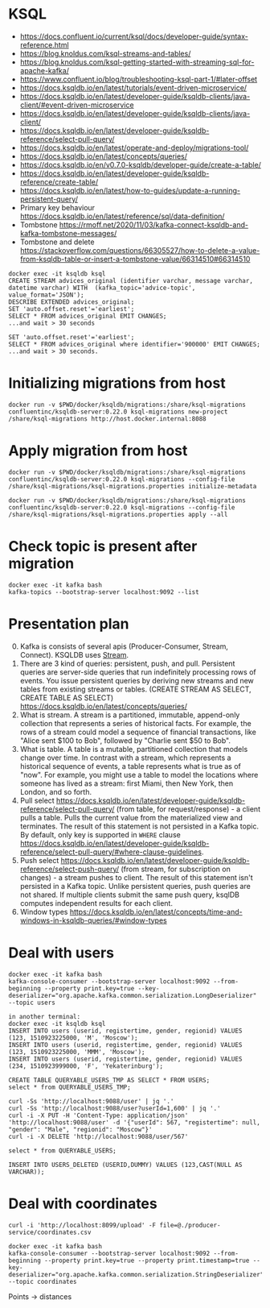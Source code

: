 # KSQL
* https://docs.confluent.io/current/ksql/docs/developer-guide/syntax-reference.html
* https://blog.knoldus.com/ksql-streams-and-tables/
* https://blog.knoldus.com/ksql-getting-started-with-streaming-sql-for-apache-kafka/
* https://www.confluent.io/blog/troubleshooting-ksql-part-1/#later-offset
* https://docs.ksqldb.io/en/latest/tutorials/event-driven-microservice/
* https://docs.ksqldb.io/en/latest/developer-guide/ksqldb-clients/java-client/#event-driven-microservice
* https://docs.ksqldb.io/en/latest/developer-guide/ksqldb-clients/java-client/
* https://docs.ksqldb.io/en/latest/developer-guide/ksqldb-reference/select-pull-query/
* https://docs.ksqldb.io/en/latest/operate-and-deploy/migrations-tool/
* https://docs.ksqldb.io/en/latest/concepts/queries/
* https://docs.ksqldb.io/en/v0.7.0-ksqldb/developer-guide/create-a-table/
* https://docs.ksqldb.io/en/latest/developer-guide/ksqldb-reference/create-table/
* https://docs.ksqldb.io/en/latest/how-to-guides/update-a-running-persistent-query/
* Primary key behaviour https://docs.ksqldb.io/en/latest/reference/sql/data-definition/
* Tombstone https://rmoff.net/2020/11/03/kafka-connect-ksqldb-and-kafka-tombstone-messages/
* Tombstone and delete https://stackoverflow.com/questions/66305527/how-to-delete-a-value-from-ksqldb-table-or-insert-a-tombstone-value/66314510#66314510

```
docker exec -it ksqldb ksql
CREATE STREAM advices_original (identifier varchar, message varchar, datetime varchar) WITH  (kafka_topic='advice-topic', value_format='JSON');
DESCRIBE EXTENDED advices_original;
SET 'auto.offset.reset'='earliest';
SELECT * FROM advices_original EMIT CHANGES;
...and wait > 30 seconds

SET 'auto.offset.reset'='earliest';
SELECT * FROM advices_original where identifier='900000' EMIT CHANGES;
...and wait > 30 seconds.
```

# Initializing migrations from host
```
docker run -v $PWD/docker/ksqldb/migrations:/share/ksql-migrations confluentinc/ksqldb-server:0.22.0 ksql-migrations new-project /share/ksql-migrations http://host.docker.internal:8088
```

# Apply migration from host
```
docker run -v $PWD/docker/ksqldb/migrations:/share/ksql-migrations confluentinc/ksqldb-server:0.22.0 ksql-migrations --config-file /share/ksql-migrations/ksql-migrations.properties initialize-metadata

docker run -v $PWD/docker/ksqldb/migrations:/share/ksql-migrations confluentinc/ksqldb-server:0.22.0 ksql-migrations --config-file /share/ksql-migrations/ksql-migrations.properties apply --all
```

# Check topic is present after migration
```
docker exec -it kafka bash
kafka-topics --bootstrap-server localhost:9092 --list
```

# Presentation plan
0. Kafka is consists of several apis (Producer-Consumer, Stream, Connect). KSQLDB uses [Stream](https://docs.confluent.io/5.0.4/streams/faq.html).
1. There are 3 kind of queries: persistent, push, and pull. Persistent queries are server-side queries that run indefinitely processing rows of events. You issue persistent queries by deriving new streams and new tables from existing streams or tables. (CREATE STREAM AS SELECT, CREATE TABLE AS SELECT) https://docs.ksqldb.io/en/latest/concepts/queries/
2. What is stream. A stream is a partitioned, immutable, append-only collection that represents a series of historical facts. For example, the rows of a stream could model a sequence of financial transactions, like "Alice sent $100 to Bob", followed by "Charlie sent $50 to Bob".
3. What is table. A table is a mutable, partitioned collection that models change over time. In contrast with a stream, which represents a historical sequence of events, a table represents what is true as of "now". For example, you might use a table to model the locations where someone has lived as a stream: first Miami, then New York, then London, and so forth.
4. Pull select https://docs.ksqldb.io/en/latest/developer-guide/ksqldb-reference/select-pull-query/ (from table, for request/response) - a client pulls a table. Pulls the current value from the materialized view and terminates. The result of this statement is not persisted in a Kafka topic. By default, only key is supported in `WHERE` clause https://docs.ksqldb.io/en/latest/developer-guide/ksqldb-reference/select-pull-query/#where-clause-guidelines.
5. Push select https://docs.ksqldb.io/en/latest/developer-guide/ksqldb-reference/select-push-query/ (from stream, for subscription on changes) - a stream pushes to client. The result of this statement isn't persisted in a Kafka topic. Unlike persistent queries, push queries are not shared. If multiple clients submit the same push query, ksqlDB computes independent results for each client.
6. Window types https://docs.ksqldb.io/en/latest/concepts/time-and-windows-in-ksqldb-queries/#window-types

# Deal with users
```
docker exec -it kafka bash
kafka-console-consumer --bootstrap-server localhost:9092 --from-beginning --property print.key=true --key-deserializer="org.apache.kafka.common.serialization.LongDeserializer" --topic users

in another terminal:
docker exec -it ksqldb ksql
INSERT INTO users (userid, registertime, gender, regionid) VALUES (123, 1510923225000, 'M', 'Moscow');
INSERT INTO users (userid, registertime, gender, regionid) VALUES (123, 1510923225000, 'MMM', 'Moscow');
INSERT INTO users (userid, registertime, gender, regionid) VALUES (234, 1510923999000, 'F', 'Yekaterinburg');

CREATE TABLE QUERYABLE_USERS_TMP AS SELECT * FROM USERS;
select * from QUERYABLE_USERS_TMP;
```

```
curl -Ss 'http://localhost:9088/user' | jq '.'
curl -Ss 'http://localhost:9088/user?userId=1,600' | jq '.'
curl -i -X PUT -H 'Content-Type: application/json' 'http://localhost:9088/user' -d '{"userId": 567, "registertime": null, "gender": "Male", "regionid": "Moscow"}'
curl -i -X DELETE 'http://localhost:9088/user/567'
```

```
select * from QUERYABLE_USERS;

INSERT INTO USERS_DELETED (USERID,DUMMY) VALUES (123,CAST(NULL AS VARCHAR));
```

# Deal with coordinates
```
curl -i 'http://localhost:8099/upload' -F file=@./producer-service/coordinates.csv

docker exec -it kafka bash
kafka-console-consumer --bootstrap-server localhost:9092 --from-beginning --property print.key=true --property print.timestamp=true --key-deserializer="org.apache.kafka.common.serialization.StringDeserializer" --topic coordinates
```

Points -> distances